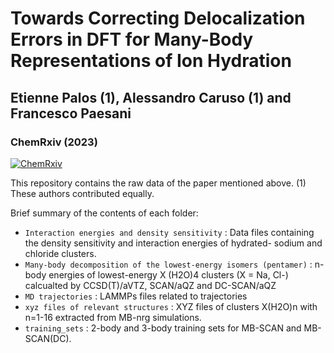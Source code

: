 # Towards Correcting Delocalization Errors in DFT for Many-Body Representations of Ion Hydration
## Etienne Palos (1), Alessandro Caruso (1) and Francesco Paesani
### ChemRxiv (2023)
[![ChemRxiv](https://img.shields.io/badge/ChemRxiv-10.33774-red)](https://chemrxiv.org/)

This repository contains the raw data of the paper mentioned above.
(1) These authors contributed equally.

Brief summary of the contents of each folder:
* ```Interaction energies and density sensitivity``` : Data files containing the density sensitivity and interaction energies of hydrated- sodium and chloride clusters.
* ```Many-body decomposition of the lowest-energy isomers (pentamer)``` : n-body energies of lowest-energy X (H2O)4 clusters (X = Na, Cl-) calcualted by CCSD(T)/aVTZ, SCAN/aQZ and DC-SCAN/aQZ
* ```MD trajectories``` : LAMMPs files related to trajectories 
* ```xyz files of relevant structures``` : XYZ files of clusters X(H2O)n with n=1-16 extracted from MB-nrg simulations. 
 * ```training_sets``` : 2-body and 3-body training sets for MB-SCAN and MB-SCAN(DC).

